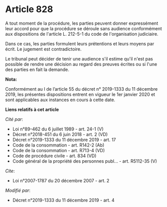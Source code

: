 # Article 828

A tout moment de la procédure, les parties peuvent donner expressément leur accord pour que la procédure se déroule sans
audience conformément aux dispositions de l'article L. 212-5-1 du code de l'organisation judiciaire.

Dans ce cas, les parties formulent leurs prétentions et leurs moyens par écrit. Le jugement est contradictoire.

Le tribunal peut décider de tenir une audience s'il estime qu'il n'est pas possible de rendre une décision au regard des
preuves écrites ou si l'une des parties en fait la demande.

**Nota:**

Conformément au I de l’article 55 du décret n° 2019-1333 du 11 décembre 2019, les présentes dispositions entrent en vigueur
le 1er janvier 2020 et sont applicables aux instances en cours à cette date.

**Liens relatifs à cet article**

_Cité par_:

  - Loi n°89-462 du 6 juillet 1989 - art. 24-1 (V)
  - Décret n°2018-451 du 6 juin 2018 - art. 2 (VD)
  - Décret n°2019-1333 du 11 décembre 2019 - art. 17
  - Code de la consommation - art. R142-2 (Ab)
  - Code de la consommation - art. R713-4 (VD)
  - Code de procédure civile - art. 834 (VD)
  - Code général de la propriété des personnes publ... - art. R5112-35 (V)

_Cite_:

  - Loi n°2007-1787 du 20 décembre 2007 - art. 2

_Modifié par_:

  - Décret n°2019-1333 du 11 décembre 2019 - art. 4
